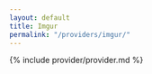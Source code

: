 ```yaml
---
layout: default
title: Imgur
permalink: "/providers/imgur/"
---
```


{% include provider/provider.md %}
